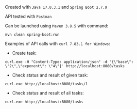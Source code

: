 Created with `Java 17.0.3.1` and `Spring Boot 2.7.0`

API tested with `Postman`

Can be launched using `Maven 3.8.5` with command:

```
mvn clean spring-boot:run
```

Examples of API calls with `curl 7.83.1 for Windows`:

- Create task:

```
curl.exe -H "Content-Type: application/json" -d '{\"base\": \"2\",\"exponent\": \"4\"}' http://localhost:8080/tasks
```

- Check status and result of given task:

```
curl.exe http://localhost:8080/tasks/1
```

- Check status and result of all tasks:

```
curl.exe http://localhost:8080/tasks
```
